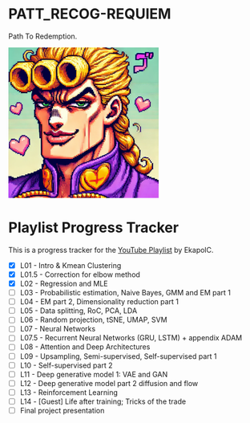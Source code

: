 # PATT_RECOG-REQUIEM
Path To Redemption.

<img src="https://github.com/JeansAthiwat/PATT_RECOG-REQUIEM/blob/main/resources/33251d7a-c719-4634-a40b-092be2ecb813.webp?raw=true" alt="Description" width="300"/>

# Playlist Progress Tracker
This is a progress tracker for the [YouTube Playlist](https://www.youtube.com/playlist?list=PLcBOyD1N1T-OpGooU_P9nFL9I3I6IiDgu) by EkapolC.
- [x] L01 - Intro & Kmean Clustering
- [x] L01.5 - Correction for elbow method
- [x] L02 - Regression and MLE
- [ ] L03 - Probabilistic estimation, Naive Bayes, GMM and EM part 1
- [ ] L04 - EM part 2, Dimensionality reduction part 1
- [ ] L05 - Data splitting, RoC, PCA, LDA
- [ ] L06 - Random projection, tSNE, UMAP, SVM
- [ ] L07 - Neural Networks
- [ ] L07.5 - Recurrent Neural Networks (GRU, LSTM) + appendix ADAM
- [ ] L08 - Attention and Deep Architectures
- [ ] L09 - Upsampling, Semi-supervised, Self-supervised part 1
- [ ] L10 - Self-supervised part 2
- [ ] L11 - Deep generative model 1: VAE and GAN
- [ ] L12 - Deep generative model part 2 diffusion and flow
- [ ] L13 - Reinforcement Learning
- [ ] L14 - [Guest] Life after training; Tricks of the trade
- [ ] Final project presentation
